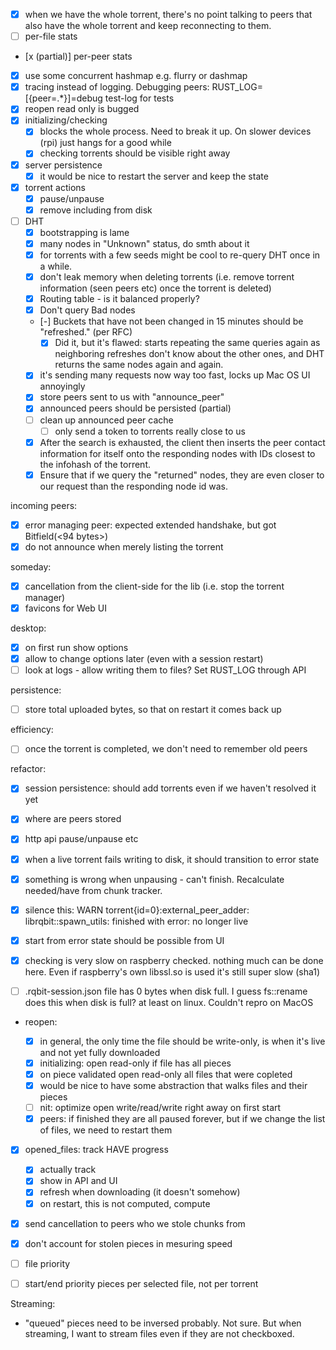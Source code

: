 - [x] when we have the whole torrent, there's no point talking to peers that also have the whole torrent and keep reconnecting to them.
- [ ] per-file stats
- [x (partial)] per-peer stats
- [x] use some concurrent hashmap e.g. flurry or dashmap
- [x] tracing instead of logging. Debugging peers: RUST_LOG=[{peer=.*}]=debug
      test-log for tests
- [x] reopen read only is bugged
- [x] initializing/checking
  - [x] blocks the whole process. Need to break it up. On slower devices (rpi) just hangs for a good while
  - [x] checking torrents should be visible right away
- [x] server persistence
  - [x] it would be nice to restart the server and keep the state
- [x] torrent actions
  - [x] pause/unpause
  - [x] remove including from disk
- [ ] DHT
  - [x] bootstrapping is lame
  - [x] many nodes in "Unknown" status, do smth about it
  - [x] for torrents with a few seeds might be cool to re-query DHT once in a while.
  - [x] don't leak memory when deleting torrents (i.e. remove torrent information (seen peers etc) once the torrent is deleted)
  - [x] Routing table - is it balanced properly?
  - [x] Don't query Bad nodes
  - [-] Buckets that have not been changed in 15 minutes should be "refreshed." (per RFC)
    - [x] Did it, but it's flawed: starts repeating the same queries again as neighboring refreshes
          don't know about the other ones, and DHT returns the same nodes again and again.
  - [x] it's sending many requests now way too fast, locks up Mac OS UI annoyingly
  - [x] store peers sent to us with "announce_peer"
  - [x] announced peers should be persisted (partial)
  - [ ] clean up announced peer cache
    - [ ] only send a token to torrents really close to us
  - [x] After the search is exhausted, the client then inserts the peer contact information for itself onto the responding nodes with IDs closest to the infohash of the torrent.
  - [x] Ensure that if we query the "returned" nodes, they are even closer to our request than the responding node id was.

incoming peers:

- [x] error managing peer: expected extended handshake, but got Bitfield(<94 bytes>)
- [x] do not announce when merely listing the torrent

someday:

- [x] cancellation from the client-side for the lib (i.e. stop the torrent manager)
- [x] favicons for Web UI

desktop:

- [x] on first run show options
- [x] allow to change options later (even with a session restart)
- [ ] look at logs - allow writing them to files? Set RUST_LOG through API

persistence:

- [ ] store total uploaded bytes, so that on restart it comes back up

efficiency:

- [ ] once the torrent is completed, we don't need to remember old peers

refactor:

- [x] session persistence: should add torrents even if we haven't resolved it yet
- [x] where are peers stored
- [x] http api pause/unpause etc
- [x] when a live torrent fails writing to disk, it should transition to error state
- [x] something is wrong when unpausing - can't finish. Recalculate needed/have from chunk tracker.
- [x] silence this: WARN torrent{id=0}:external_peer_adder: librqbit::spawn_utils: finished with error: no longer live

- [x] start from error state should be possible from UI
- [x] checking is very slow on raspberry
      checked. nothing much can be done here. Even if raspberry's own libssl.so is used it's still super slow (sha1)
- [ ] .rqbit-session.json file has 0 bytes when disk full. I guess fs::rename does this when disk is full? at least on linux. Couldn't repro on MacOS

- reopen:

  - [x] in general, the only time the file should be write-only, is when it's live and not yet fully downloaded
  - [x] initializing: open read-only if file has all pieces
  - [x] on piece validated open read-only all files that were copleted
  - [x] would be nice to have some abstraction that walks files and their pieces
  - [ ] nit: optimize open write/read/write right away on first start
  - [x] peers: if finished they are all paused forever, but if we change the list of files, we need to restart them

- [x] opened_files: track HAVE progress

  - [x] actually track
  - [x] show in API and UI
  - [x] refresh when downloading (it doesn't somehow)
  - [x] on restart, this is not computed, compute

- [x] send cancellation to peers who we stole chunks from
- [x] don't account for stolen pieces in mesuring speed
- [ ] file priority
- [ ] start/end priority pieces per selected file, not per torrent

Streaming:

- "queued" pieces need to be inversed probably. Not sure. But when streaming, I want to stream files even if they are not checkboxed.
